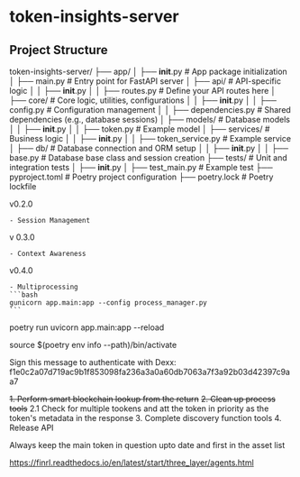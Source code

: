 # token-insights-server

## Project Structure

token-insights-server/
├── app/
│ ├── **init**.py # App package initialization
│ ├── main.py # Entry point for FastAPI server
│ ├── api/ # API-specific logic
│ │ ├── **init**.py
│ │ ├── routes.py # Define your API routes here
│ ├── core/ # Core logic, utilities, configurations
│ │ ├── **init**.py
│ │ ├── config.py # Configuration management
│ │ ├── dependencies.py # Shared dependencies (e.g., database sessions)
│ ├── models/ # Database models
│ │ ├── **init**.py
│ │ ├── token.py # Example model
│ ├── services/ # Business logic
│ │ ├── **init**.py
│ │ ├── token_service.py # Example service
│ ├── db/ # Database connection and ORM setup
│ │ ├── **init**.py
│ │ ├── base.py # Database base class and session creation
├── tests/ # Unit and integration tests
│ ├── **init**.py
│ ├── test_main.py # Example test
├── pyproject.toml # Poetry project configuration
├── poetry.lock # Poetry lockfile

v0.2.0

    - Session Management

v 0.3.0

    - Context Awareness

v0.4.0

    - Multiprocessing
    ```bash
    gunicorn app.main:app --config process_manager.py
    ```

poetry run uvicorn app.main:app --reload

source $(poetry env info --path)/bin/activate

Sign this message to authenticate with Dexx: f1e0c2a07d719ac9b1f853098fa236a3a0a60db7063a7f3a92b03d42397c9aa7


~~1. Perform smart blockchain lookup from the return~~
~~2. Clean up process tools~~
2.1 Check for multiple tookens and att the token in priority as the token's metadata in the response
3. Complete discovery function tools
4. Release API


Always keep the main token in question upto date and first in the asset list


https://finrl.readthedocs.io/en/latest/start/three_layer/agents.html